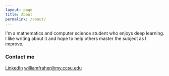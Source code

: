 ```yaml
---
layout: page
title: About
permalink: /about/
---
```


I'm a mathematics and computer science student who enjoys deep learning. I like writing about it and hope to help others master the subject as I improve.

### Contact me

[LinkedIn](https://www.linkedin.com/in/william-fraher-1624a4198/)
[williamfraher@my.ccsu.edu](mailto:williamfraher@my.ccsu.edu)

